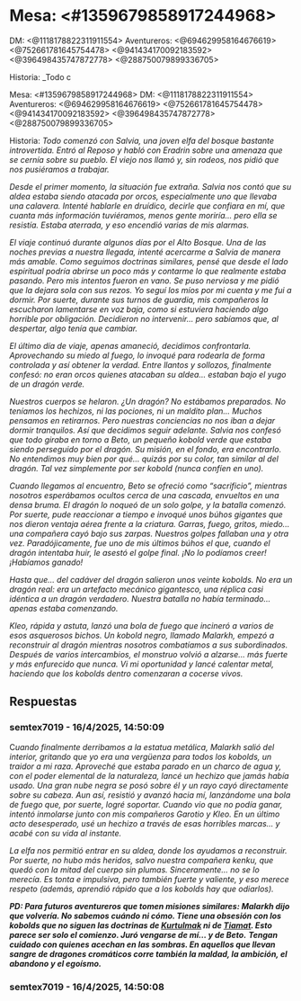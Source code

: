 # Mesa: <#1359679858917244968> 
DM: <@1118178822311911554> 
Aventureros: <@694629958164676619> <@752661781645754478> <@941434170092183592> <@396498435747872778> <@288750079899336705> 

Historia:
_Todo c

Mesa: <#1359679858917244968> 
DM: <@1118178822311911554> 
Aventureros: <@694629958164676619> <@752661781645754478> <@941434170092183592> <@396498435747872778> <@288750079899336705> 

Historia:
_Todo comenzó con Salvia, una joven elfa del bosque bastante introvertida. Entró al Reposo y habló con Eradrin sobre una amenaza que se cernía sobre su pueblo. El viejo nos llamó y, sin rodeos, nos pidió que nos pusiéramos a trabajar._

*Desde el primer momento, la situación fue extraña. Salvia nos contó que su aldea estaba siendo atacada por orcos, especialmente uno que llevaba una calavera. Intenté hablarle en druídico, decirle que confiara en mí, que cuanta más información tuviéramos, menos gente moriría... pero ella se resistía. Estaba aterrada, y eso encendió varias de mis alarmas.*

*El viaje continuó durante algunos días por el Alto Bosque. Una de las noches previas a nuestra llegada, intenté acercarme a Salvia de manera más amable. Como seguimos doctrinas similares, pensé que desde el lado espiritual podría abrirse un poco más y contarme lo que realmente estaba pasando. Pero mis intentos fueron en vano. Se puso nerviosa y me pidió que la dejara sola con sus rezos. Yo seguí los míos por mi cuenta y me fui a dormir. Por suerte, durante sus turnos de guardia, mis compañeros la escucharon lamentarse en voz baja, como si estuviera haciendo algo horrible por obligación. Decidieron no intervenir... pero sabíamos que, al despertar, algo tenía que cambiar.*

*El último día de viaje, apenas amaneció, decidimos confrontarla. Aprovechando su miedo al fuego, lo invoqué para rodearla de forma controlada y así obtener la verdad. Entre llantos y sollozos, finalmente confesó: no eran orcos quienes atacaban su aldea... estaban bajo el yugo de un dragón verde.*

*Nuestros cuerpos se helaron. ¿Un dragón? No estábamos preparados. No teníamos los hechizos, ni las pociones, ni un maldito plan... Muchos pensamos en retirarnos. Pero nuestras conciencias no nos iban a dejar dormir tranquilos. Así que decidimos seguir adelante.*
*Salvia nos confesó que todo giraba en torno a Beto, un pequeño kobold verde que estaba siendo perseguido por el dragón. Su misión, en el fondo, era encontrarlo. No entendimos muy bien por qué… quizás por su color, tan similar al del dragón. Tal vez simplemente por ser kobold (nunca confíen en uno).*

*Cuando llegamos al encuentro, Beto se ofreció como “sacrificio”, mientras nosotros esperábamos ocultos cerca de una cascada, envueltos en una densa bruma. El dragón lo noqueó de un solo golpe, y la batalla comenzó. Por suerte, pude reaccionar a tiempo e invoqué unos búhos gigantes que nos dieron ventaja aérea frente a la criatura. Garras, fuego, gritos, miedo... una compañera cayó bajo sus zarpas. Nuestros golpes fallaban una y otra vez. Paradójicamente, fue uno de mis últimos búhos el que, cuando el dragón intentaba huir, le asestó el golpe final. ¡No lo podíamos creer! ¡Habíamos ganado!*

*Hasta que… del cadáver del dragón salieron unos veinte kobolds. No era un dragón real: era un artefacto mecánico gigantesco, una réplica casi idéntica a un dragón verdadero. Nuestra batalla no había terminado… apenas estaba comenzando.*

*Kleo, rápida y astuta, lanzó una bola de fuego que incineró a varios de esos asquerosos bichos. Un kobold negro, llamado Malarkh, empezó a reconstruir al dragón mientras nosotros combatíamos a sus subordinados. Después de varios intercambios, el monstruo volvió a alzarse… más fuerte y más enfurecido que nunca. Vi mi oportunidad y lancé calentar metal, haciendo que los kobolds dentro comenzaran a cocerse vivos.*

## Respuestas

### semtex7019 - 16/4/2025, 14:50:09

C*uando finalmente derribamos a la estatua metálica, Malarkh salió del interior, gritando que yo era una vergüenza para todos los kobolds, un traidor a mi raza. Aproveché que estaba parado en un charco de agua y, con el poder elemental de la naturaleza, lancé un hechizo que jamás había usado. Una gran nube negra se posó sobre él y un rayo cayó directamente sobre su cabeza. Aun así, resistió y avanzó hacia mí, lanzándome una bola de fuego que, por suerte, logré soportar. Cuando vio que no podía ganar, intentó inmolarse junto con mis compañeros Garotio y Kleo. En un último acto desesperado, usé un hechizo a través de esas horribles marcas… y acabé con su vida al instante.*

*La elfa nos permitió entrar en su aldea, donde los ayudamos a reconstruir. Por suerte, no hubo más heridos, salvo nuestra compañera kenku, que quedó con la mitad del cuerpo sin plumas. Sinceramente… no se lo merecía. Es tonta e impulsiva, pero también fuerte y valiente, y eso merece respeto (además, aprendió rápido que a los kobolds hay que odiarlos).*

***PD: Para futuros aventureros que tomen misiones similares: Malarkh dijo que volvería. No sabemos cuándo ni cómo. Tiene una obsesión con los kobolds que no siguen las doctrinas de [Kurtulmak](https://forgottenrealms.fandom.com/wiki/Kurtulmak) ni de [Tiamat](https://forgottenrealms.fandom.com/wiki/Tiamat). Esto parece ser solo el comienzo. Juró vengarse de mí… y de Beto.***
***Tengan cuidado con quienes acechan en las sombras. En aquellos que llevan sangre de dragones cromáticos corre también la maldad, la ambición, el abandono y el egoísmo.***

### semtex7019 - 16/4/2025, 14:50:08



